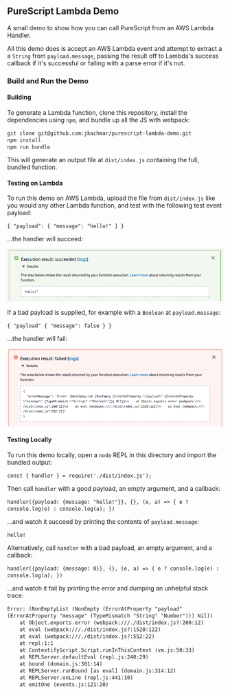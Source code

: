 ## PureScript Lambda Demo

A small demo to show how you can call PureScript from an AWS Lambda Handler.

All this demo does is accept an AWS Lambda event and attempt to extract a
a `String` from `payload.message`, passing the result off to Lambda's success
callback if it's successful or failing with a parse error if it's not.

### Build and Run the Demo

#### Building
To generate a Lambda function, clone this repository, install the dependencies 
using `npm`, and bundle up all the JS with webpack:

    git clone git@github.com:jkachmar/purescript-lambda-demo.git
    npm install
    npm run bundle

This will generate an output file at `dist/index.js` containing the full, 
bundled function.

#### Testing on Lambda
To run this demo on AWS Lambda, upload the file from `dist/index.js` like you 
would any other Lambda function, and test with the following test event payload:

    { "payload": { "message": "hello!" } }

...the handler will succeed:

![Success](images/success.png)

If a bad payload is supplied, for example with a `Boolean` at `payload.message`:

    { "payload" { "message": false } }

...the handler will fail:

![Failure](images/failure.png)

#### Testing Locally
To run this demo locally, open a `node` REPL in this directory and import the
bundled output:

    const { handler } = require('./dist/index.js');

Then call `handler` with a good payload, an empty argument, and a callback:

    handler({payload: {message: "hello!"}}, {}, (e, a) => { e ? console.log(e) : console.log(a); })

...and watch it succeed by printing the contents of `payload.message`:

    hello!
    
Alternatively, call `handler` with a bad payload, an empty argument, and a 
callback:

    handler({payload: {message: 0}}, {}, (e, a) => { e ? console.log(e) : console.log(a); })

...and watch it fail by printing the error and dumping an unhelpful stack trace:

```
Error: (NonEmptyList (NonEmpty (ErrorAtProperty "payload" (ErrorAtProperty "message" (TypeMismatch "String" "Number"))) Nil))
    at Object.exports.error (webpack:///./dist/index.js?:260:12)
    at eval (webpack:///./dist/index.js?:1520:122)
    at eval (webpack:///./dist/index.js?:552:22)
    at repl:1:1
    at ContextifyScript.Script.runInThisContext (vm.js:50:33)
    at REPLServer.defaultEval (repl.js:240:29)
    at bound (domain.js:301:14)
    at REPLServer.runBound [as eval] (domain.js:314:12)
    at REPLServer.onLine (repl.js:441:10)
    at emitOne (events.js:121:20)
```
